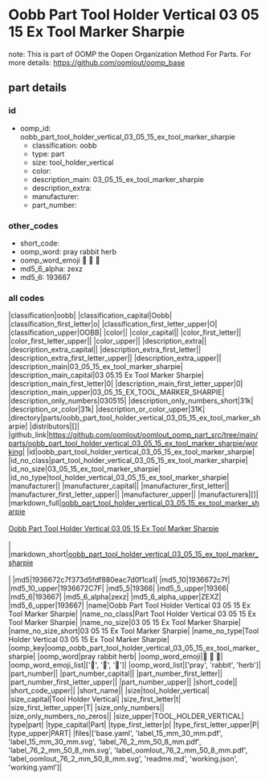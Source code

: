 # Oobb Part Tool Holder Vertical 03 05 15 Ex Tool Marker Sharpie  

note: This is part of OOMP the Oopen Organization Method For Parts. For more details: https://github.com/oomlout/oomp_base

##  part details





### id
* oomp_id: oobb_part_tool_holder_vertical_03_05_15_ex_tool_marker_sharpie
  * classification: oobb
  * type: part
  * size: tool_holder_vertical
  * color: 
  * description_main: 03_05_15_ex_tool_marker_sharpie
  * description_extra: 
  * manufacturer: 
  * part_number: 

### other_codes
* short_code: 
* oomp_word: pray rabbit herb
* oomp_word_emoji :pray: :rabbit: :herb:
* md5_6_alpha: zexz
* md5_6: 193667

### all codes 
|classification|oobb|
|classification_capital|Oobb|
|classification_first_letter|o|
|classification_first_letter_upper|O|
|classification_upper|OOBB|
|color||
|color_capital||
|color_first_letter||
|color_first_letter_upper||
|color_upper||
|description_extra||
|description_extra_capital||
|description_extra_first_letter||
|description_extra_first_letter_upper||
|description_extra_upper||
|description_main|03_05_15_ex_tool_marker_sharpie|
|description_main_capital|03 05.15 Ex Tool Marker Sharpie|
|description_main_first_letter|0|
|description_main_first_letter_upper|0|
|description_main_upper|03_05_15_EX_TOOL_MARKER_SHARPIE|
|description_only_numbers|030515|
|description_only_numbers_short|31k|
|description_or_color|31k|
|description_or_color_upper|31K|
|directory|parts/oobb_part_tool_holder_vertical_03_05_15_ex_tool_marker_sharpie|
|distributors|[]|
|github_link|https://github.com/oomlout/oomlout_oomp_part_src/tree/main/parts/oobb_part_tool_holder_vertical_03_05_15_ex_tool_marker_sharpie/working|
|id|oobb_part_tool_holder_vertical_03_05_15_ex_tool_marker_sharpie|
|id_no_class|part_tool_holder_vertical_03_05_15_ex_tool_marker_sharpie|
|id_no_size|03_05_15_ex_tool_marker_sharpie|
|id_no_type|tool_holder_vertical_03_05_15_ex_tool_marker_sharpie|
|manufacturer||
|manufacturer_capital||
|manufacturer_first_letter||
|manufacturer_first_letter_upper||
|manufacturer_upper||
|manufacturers|[]|
|markdown_full|[oobb_part_tool_holder_vertical_03_05_15_ex_tool_marker_sharpie](https://github.com/oomlout/oomlout_oomp_part_src/tree/main/parts/oobb_part_tool_holder_vertical_03_05_15_ex_tool_marker_sharpie/working)<br>[](https://github.com/oomlout/oomlout_oomp_part_src/tree/main/parts/oobb_part_tool_holder_vertical_03_05_15_ex_tool_marker_sharpie/working)<br>[Oobb Part Tool Holder Vertical 03 05 15 Ex Tool Marker Sharpie](https://github.com/oomlout/oomlout_oomp_part_src/tree/main/parts/oobb_part_tool_holder_vertical_03_05_15_ex_tool_marker_sharpie/working)<br><br>|
|markdown_short|[oobb_part_tool_holder_vertical_03_05_15_ex_tool_marker_sharpie](https://github.com/oomlout/oomlout_oomp_part_src/tree/main/parts/oobb_part_tool_holder_vertical_03_05_15_ex_tool_marker_sharpie/working)<br><br>|
|md5|1936672c7f373d5fdf880eac7d0f1ca1|
|md5_10|1936672c7f|
|md5_10_upper|1936672C7F|
|md5_5|19366|
|md5_5_upper|19366|
|md5_6|193667|
|md5_6_alpha|zexz|
|md5_6_alpha_upper|ZEXZ|
|md5_6_upper|193667|
|name|Oobb Part Tool Holder Vertical 03 05 15 Ex Tool Marker Sharpie|
|name_no_class|Part Tool Holder Vertical 03 05 15 Ex Tool Marker Sharpie|
|name_no_size|03 05 15 Ex Tool Marker Sharpie|
|name_no_size_short|03 05 15 Ex Tool Marker Sharpie|
|name_no_type|Tool Holder Vertical 03 05 15 Ex Tool Marker Sharpie|
|oomp_key|oomp_oobb_part_tool_holder_vertical_03_05_15_ex_tool_marker_sharpie|
|oomp_word|pray rabbit herb|
|oomp_word_emoji|:pray: :rabbit: :herb:|
|oomp_word_emoji_list|[':pray:', ':rabbit:', ':herb:']|
|oomp_word_list|['pray', 'rabbit', 'herb']|
|part_number||
|part_number_capital||
|part_number_first_letter||
|part_number_first_letter_upper||
|part_number_upper||
|short_code||
|short_code_upper||
|short_name||
|size|tool_holder_vertical|
|size_capital|Tool Holder Vertical|
|size_first_letter|t|
|size_first_letter_upper|T|
|size_only_numbers||
|size_only_numbers_no_zeros||
|size_upper|TOOL_HOLDER_VERTICAL|
|type|part|
|type_capital|Part|
|type_first_letter|p|
|type_first_letter_upper|P|
|type_upper|PART|
|files|['base.yaml', 'label_15_mm_30_mm.pdf', 'label_15_mm_30_mm.svg', 'label_76_2_mm_50_8_mm.pdf', 'label_76_2_mm_50_8_mm.svg', 'label_oomlout_76_2_mm_50_8_mm.pdf', 'label_oomlout_76_2_mm_50_8_mm.svg', 'readme.md', 'working.json', 'working.yaml']|
